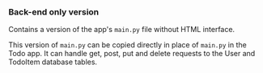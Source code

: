 ### Back-end only version

Contains a version of the app's `main.py` file without HTML interface.

This version of `main.py` can be copied directly in place of `main.py` in the Todo app. It can handle get, post, put and delete requests to the User and TodoItem database tables.